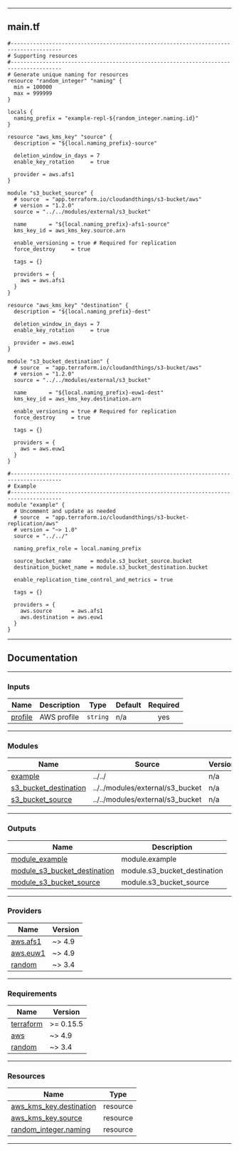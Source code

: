 <!-- BEGIN_TF_DOCS -->
----
## main.tf
```hcl
#--------------------------------------------------------------------------------------
# Supporting resources
#--------------------------------------------------------------------------------------
# Generate unique naming for resources
resource "random_integer" "naming" {
  min = 100000
  max = 999999
}

locals {
  naming_prefix = "example-repl-${random_integer.naming.id}"
}

resource "aws_kms_key" "source" {
  description = "${local.naming_prefix}-source"

  deletion_window_in_days = 7
  enable_key_rotation     = true

  provider = aws.afs1
}

module "s3_bucket_source" {
  # source  = "app.terraform.io/cloudandthings/s3-bucket/aws"
  # version = "1.2.0"
  source = "../../modules/external/s3_bucket"

  name       = "${local.naming_prefix}-afs1-source"
  kms_key_id = aws_kms_key.source.arn

  enable_versioning = true # Required for replication
  force_destroy     = true

  tags = {}

  providers = {
    aws = aws.afs1
  }
}

resource "aws_kms_key" "destination" {
  description = "${local.naming_prefix}-dest"

  deletion_window_in_days = 7
  enable_key_rotation     = true

  provider = aws.euw1
}

module "s3_bucket_destination" {
  # source  = "app.terraform.io/cloudandthings/s3-bucket/aws"
  # version = "1.2.0"
  source = "../../modules/external/s3_bucket"

  name       = "${local.naming_prefix}-euw1-dest"
  kms_key_id = aws_kms_key.destination.arn

  enable_versioning = true # Required for replication
  force_destroy     = true

  tags = {}

  providers = {
    aws = aws.euw1
  }
}

#--------------------------------------------------------------------------------------
# Example
#--------------------------------------------------------------------------------------
module "example" {
  # Uncomment and update as needed
  # source  = "app.terraform.io/cloudandthings/s3-bucket-replication/aws"
  # version = "~> 1.0"
  source = "../../"

  naming_prefix_role = local.naming_prefix

  source_bucket_name      = module.s3_bucket_source.bucket
  destination_bucket_name = module.s3_bucket_destination.bucket

  enable_replication_time_control_and_metrics = true

  tags = {}

  providers = {
    aws.source      = aws.afs1
    aws.destination = aws.euw1
  }
}
```
----

## Documentation

----
### Inputs

| Name | Description | Type | Default | Required |
|------|-------------|------|---------|:--------:|
| <a name="input_profile"></a> [profile](#input\_profile) | AWS profile | `string` | n/a | yes |

----
### Modules

| Name | Source | Version |
|------|--------|---------|
| <a name="module_example"></a> [example](#module\_example) | ../../ | n/a |
| <a name="module_s3_bucket_destination"></a> [s3\_bucket\_destination](#module\_s3\_bucket\_destination) | ../../modules/external/s3_bucket | n/a |
| <a name="module_s3_bucket_source"></a> [s3\_bucket\_source](#module\_s3\_bucket\_source) | ../../modules/external/s3_bucket | n/a |

----
### Outputs

| Name | Description |
|------|-------------|
| <a name="output_module_example"></a> [module\_example](#output\_module\_example) | module.example |
| <a name="output_module_s3_bucket_destination"></a> [module\_s3\_bucket\_destination](#output\_module\_s3\_bucket\_destination) | module.s3\_bucket\_destination |
| <a name="output_module_s3_bucket_source"></a> [module\_s3\_bucket\_source](#output\_module\_s3\_bucket\_source) | module.s3\_bucket\_source |

----
### Providers

| Name | Version |
|------|---------|
| <a name="provider_aws.afs1"></a> [aws.afs1](#provider\_aws.afs1) | ~> 4.9 |
| <a name="provider_aws.euw1"></a> [aws.euw1](#provider\_aws.euw1) | ~> 4.9 |
| <a name="provider_random"></a> [random](#provider\_random) | ~> 3.4 |

----
### Requirements

| Name | Version |
|------|---------|
| <a name="requirement_terraform"></a> [terraform](#requirement\_terraform) | >= 0.15.5 |
| <a name="requirement_aws"></a> [aws](#requirement\_aws) | ~> 4.9 |
| <a name="requirement_random"></a> [random](#requirement\_random) | ~> 3.4 |

----
### Resources

| Name | Type |
|------|------|
| [aws_kms_key.destination](https://registry.terraform.io/providers/hashicorp/aws/latest/docs/resources/kms_key) | resource |
| [aws_kms_key.source](https://registry.terraform.io/providers/hashicorp/aws/latest/docs/resources/kms_key) | resource |
| [random_integer.naming](https://registry.terraform.io/providers/hashicorp/random/latest/docs/resources/integer) | resource |

----
<!-- END_TF_DOCS -->
